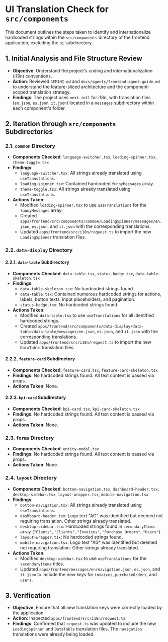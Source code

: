 # UI Translation Check for `src/components`

This document outlines the steps taken to identify and internationalize hardcoded strings within the `src/components` directory of the frontend application, excluding the `ui` subdirectory.

## 1. Initial Analysis and File Structure Review

- **Objective**: Understand the project's coding and internationalization (i18n) conventions.
- **Action**: Reviewed `GEMINI.md` and `docs/agents/frontend-agent-guide.md` to understand the feature-sliced architecture and the component-scoped translation strategy.
- **Findings**: The project uses `next-intl` for i18n, with translation files (`en.json`, `es.json`, `it.json`) located in a `messages` subdirectory within each component's folder.

## 2. Iteration through `src/components` Subdirectories

### 2.1. `common` Directory

- **Components Checked**: `language-switcher.tsx`, `loading-spinner.tsx`, `theme-toggle.tsx`
- **Findings**:
    - `language-switcher.tsx`: All strings already translated using `useTranslations`.
    - `loading-spinner.tsx`: Contained hardcoded `funnyMessages` array.
    - `theme-toggle.tsx`: All strings already translated using `useTranslations`.
- **Actions Taken**:
    - Modified `loading-spinner.tsx` to use `useTranslations` for the `funnyMessages` array.
    - Created `apps/frontend/src/components/common/LoadingSpinner/messages/en.json`, `es.json`, and `it.json` with the corresponding translations.
    - Updated `apps/frontend/src/i18n/request.ts` to import the new `LoadingSpinner` translation files.

### 2.2. `data-display` Directory

#### 2.2.1. `data-table` Subdirectory

- **Components Checked**: `data-table.tsx`, `status-badge.tsx`, `data-table-skeleton.tsx`
- **Findings**:
    - `data-table-skeleton.tsx`: No hardcoded strings found.
    - `data-table.tsx`: Contained numerous hardcoded strings for actions, labels, button texts, input placeholders, and pagination.
    - `status-badge.tsx`: No hardcoded strings found.
- **Actions Taken**:
    - Modified `data-table.tsx` to use `useTranslations` for all identified hardcoded strings.
    - Created `apps/frontend/src/components/data-display/data-table/data-table/messages/en.json`, `es.json`, and `it.json` with the corresponding translations.
    - Updated `apps/frontend/src/i18n/request.ts` to import the new `DataTable` translation files.

#### 2.2.2. `feature-card` Subdirectory

- **Components Checked**: `feature-card.tsx`, `feature-card-skeleton.tsx`
- **Findings**: No hardcoded strings found. All text content is passed via props.
- **Actions Taken**: None.

#### 2.2.3. `kpi-card` Subdirectory

- **Components Checked**: `kpi-card.tsx`, `kpi-card-skeleton.tsx`
- **Findings**: No hardcoded strings found. All text content is passed via props.
- **Actions Taken**: None.

### 2.3. `forms` Directory

- **Components Checked**: `entity-modal.tsx`
- **Findings**: No hardcoded strings found. All text content is passed via props.
- **Actions Taken**: None.

### 2.4. `layout` Directory

- **Components Checked**: `bottom-navigation.tsx`, `dashboard-header.tsx`, `desktop-sidebar.tsx`, `layout-wrapper.tsx`, `mobile-navigation.tsx`
- **Findings**:
    - `bottom-navigation.tsx`: All strings already translated using `useTranslations`.
    - `dashboard-header.tsx`: Logo text "AG" was identified but deemed not requiring translation. Other strings already translated.
    - `desktop-sidebar.tsx`: Hardcoded strings found in `secondaryItems` array (`"Plants"`, `"Clients"`, `"Invoices"`, `"Purchase Orders"`, `"Users"`).
    - `layout-wrapper.tsx`: No hardcoded strings found.
    - `mobile-navigation.tsx`: Logo text "AG" was identified but deemed not requiring translation. Other strings already translated.
- **Actions Taken**:
    - Modified `desktop-sidebar.tsx` to use `useTranslations` for the `secondaryItems` titles.
    - Updated `apps/frontend/messages/en/navigation.json`, `es.json`, and `it.json` to include the new keys for `invoices`, `purchaseOrders`, and `users`.

## 3. Verification

- **Objective**: Ensure that all new translation keys were correctly loaded by the application.
- **Action**: Inspected `apps/frontend/src/i18n/request.ts`.
- **Findings**: Confirmed that `request.ts` was updated to include the new `LoadingSpinner` and `DataTable` translation files. The `navigation` translations were already being loaded.
